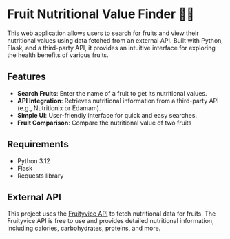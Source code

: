 # Fruit Nutritional Value Finder 🍎🍌

This web application allows users to search for fruits and view their nutritional values using data fetched from an external API. Built with Python, Flask, and a third-party API, it provides an intuitive interface for exploring the health benefits of various fruits.

## Features
- **Search Fruits**: Enter the name of a fruit to get its nutritional values.
- **API Integration**: Retrieves nutritional information from a third-party API (e.g., Nutritionix or Edamam).
- **Simple UI**: User-friendly interface for quick and easy searches.
- **Fruit Comparison**: Compare the nutritional value of two fruits

## Requirements
- Python 3.12
- Flask
- Requests library

## External API
This project uses the [Fruityvice API](https://www.fruityvice.com/) to fetch nutritional data for fruits. The Fruityvice API is free to use and provides detailed nutritional information, including calories, carbohydrates, proteins, and more.